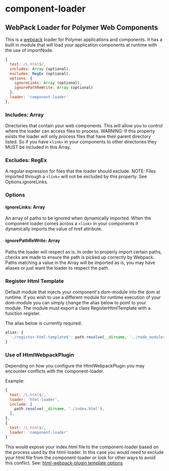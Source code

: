 # component-loader
## WebPack Loader for Polymer Web Components

This is a [webpack](https://webpack.js.org/) loader for Polymer applications and components. It has a built in module that will load your application components at runtime with the use of importNode. 

```javascript
{
  test: /\.html$/,  
  includes: Array (optional),
  excludes: RegEx (optional),
  options: {
    ignoreLinks: Array (optional),
    ignorePathReWrite: Array (optional)
  },
  loader: 'component-loader'
},
```
### Includes: Array

Directories that contain your web components. This will allow you to control where the loader can access files to process. WARNING: If this property exists the loader will only process files that have their parent directory listed. So if you have `<link>` in your components to other directories they MUST be included in this Array.

### Excludes: RegEx

A regular expression for files that the loader should exclude. NOTE: Files imported through a `<link>` will not be excluded by this property. See Options.ignoreLinks.

### Options

#### ignoreLinks: Array

An array of paths to be ignored when dynamically imported. When the component loader comes across a `<link>` in your components it dynamically imports the value of href attribute.  

#### ignorePathReWrite: Array

Paths the loader will respect as is. In order to properly import certain paths, checks are made to ensure the path is picked up correctly by Webpack. Paths matching a value in the Array will be imported as is, you may have aliases or just want the loader to respect the path.

### Register Html Template
Default module that injects your component's dom-module into the dom at runtime. If you wish to use a different module for runtime execution of your dom-module you can simply change the alias below to point to your module. The module must export a class RegisterHtmlTemplate with a function register.

The alias below is currently required.
```javascript
alias: {
  './register-html-template$': path.resolve(__dirname, '../node_modules/component-loader/register-html-template')  
}
```
### Use of HtmlWebpackPlugin
Depending on how you configure the HtmlWebpackPlugin you may encounter conflicts with the component-loader. 

Example: 

```javascript
{
  test: /\.html$/,
  loader: 'html-loader',
  include: [
    path.resolve(__dirname, './index.html'),
  ],
},
{
  test: /\.html$/,  
  loader: 'component-loader'
}
```
This would expose your index.html file to the component-loader based on the process used by the html-loader. In this case you would need to exclude your html file from the component-loader or look for other ways to avoid this conflict. See: [html-webpack-plugin template options](https://github.com/jantimon/html-webpack-plugin/blob/master/docs/template-option.md)
